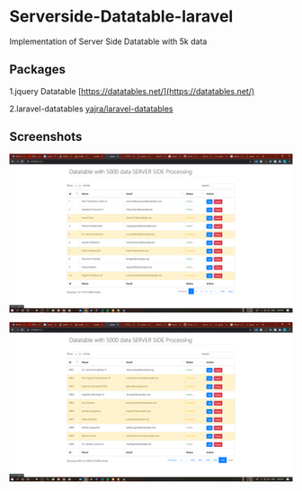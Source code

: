 # Serverside-Datatable-laravel

Implementation of Server Side Datatable with 5k data

## Packages

1.jquery Datatable  [https://datatables.net/](https://datatables.net/)

2.laravel-datatables [yajra/laravel-datatables](https://github.com/yajra/laravel-datatables)

## Screenshots
![Screenshot 1](pic_1.png)


![Screenshot 2](pic_2.png)